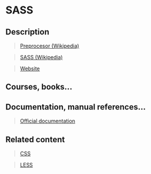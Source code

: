 # SASS

## Description

>[Preprocesor (Wikipedia)](https://en.wikipedia.org/wiki/Preprocessor)

>[SASS (Wikipedia)](https://en.wikipedia.org/wiki/Sass_(stylesheet_language))

>[Website](http://sass-lang.com/)

## Courses, books...

> <!--Todo: add courses-->

## Documentation, manual references...

> [Official documentation](http://sass-lang.com/documentation/file.SASS_REFERENCE.html)

## Related content

> [CSS](css.md)

> [LESS](http://lesscss.org/)
